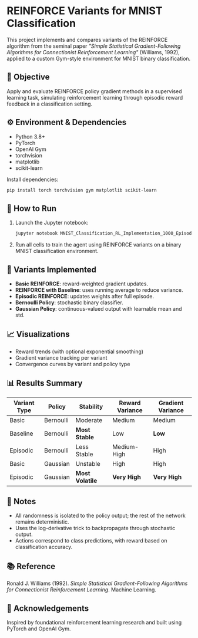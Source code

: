 
# REINFORCE Variants for MNIST Classification

This project implements and compares variants of the REINFORCE algorithm from the seminal paper _"Simple Statistical Gradient-Following Algorithms for Connectionist Reinforcement Learning"_ (Williams, 1992), applied to a custom Gym-style environment for MNIST binary classification.

## 🧠 Objective

Apply and evaluate REINFORCE policy gradient methods in a supervised learning task, simulating reinforcement learning through episodic reward feedback in a classification setting.

## ⚙️ Environment & Dependencies

- Python 3.8+
- PyTorch
- OpenAI Gym
- torchvision
- matplotlib
- scikit-learn

Install dependencies:
```bash
pip install torch torchvision gym matplotlib scikit-learn
```

## 🚀 How to Run

1. Launch the Jupyter notebook:
   ```bash
   jupyter notebook MNIST_Classification_RL_Implementation_1000_Episodes.ipynb
   ```

2. Run all cells to train the agent using REINFORCE variants on a binary MNIST classification environment.

## 🧪 Variants Implemented

- **Basic REINFORCE**: reward-weighted gradient updates.
- **REINFORCE with Baseline**: uses running average to reduce variance.
- **Episodic REINFORCE**: updates weights after full episode.
- **Bernoulli Policy**: stochastic binary classifier.
- **Gaussian Policy**: continuous-valued output with learnable mean and std.

## 📈 Visualizations

- Reward trends (with optional exponential smoothing)
- Gradient variance tracking per variant
- Convergence curves by variant and policy type

## 📊 Results Summary

| Variant Type       | Policy     | Stability      | Reward Variance | Gradient Variance |
|--------------------|------------|----------------|------------------|--------------------|
| Basic              | Bernoulli  | Moderate       | Medium           | Medium             |
| Baseline           | Bernoulli  | **Most Stable**| Low              | **Low**            |
| Episodic           | Bernoulli  | Less Stable    | Medium-High      | High               |
| Basic              | Gaussian   | Unstable       | High             | High               |
| Episodic           | Gaussian   | **Most Volatile** | **Very High** | **Very High**      |

## 📝 Notes

- All randomness is isolated to the policy output; the rest of the network remains deterministic.
- Uses the log-derivative trick to backpropagate through stochastic output.
- Actions correspond to class predictions, with reward based on classification accuracy.

## 📚 Reference

Ronald J. Williams (1992). _Simple Statistical Gradient-Following Algorithms for Connectionist Reinforcement Learning_. Machine Learning.

## 🙌 Acknowledgements

Inspired by foundational reinforcement learning research and built using PyTorch and OpenAI Gym.
